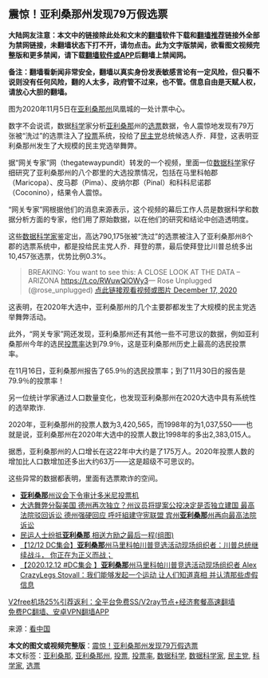  <h2>震惊！亚利桑那州发现79万假选票</h2> <p class="notice"><b>大陆网友注意：本文中的链接除此处和文末的<a href="https://github.com/bannedbook/fanqiang" >翻墙</a>软件下载和<a href="https://github.com/killgcd/justmysocks/blob/master/README.md">翻墙推荐</a>链接外全部为禁网链接，未翻墙状态下打不开，请勿点击。此为文字版禁闻，欲看图文视频完整版和更多禁闻，请下载<a href="https://github.com/bannedbook/fanqiang">翻墙软件或APP</a>后翻墙上禁闻网。</p><p>备注：翻墙看新闻非常安全，翻墙以真实身份发表敏感言论有一定风险，但只看不说则没有任何风险，翻的人太多，政府管不过来，也不管。信息自由是天赋人权，请放心大胆的翻墙。</b></p>  <div class="entry"> <p id="conimg">图为2020年11月5日在<a href="https://www.bannedbook.org/bnews/tag/%E4%BA%9A%E5%88%A9%E6%A1%91%E9%82%A3%E5%B7%9E/" class="st_tag internal_tag" rel="tag" title="标签 亚利桑那州 下的日志">亚利桑那州</a>凤凰城的一处计票中心。</p> <p>数字不会说谎，数据<span class='wp_keywordlink'><a href="https://www.bannedbook.org/forum11/topic309.html" title="禁片：“科学”的棍子" target="_blank">科学</a></span>家分析<a href="https://www.bannedbook.org/bnews/tag/%e4%ba%9a%e5%88%a9%e6%a1%91%e9%82%a3/" class="st_tag internal_tag" rel="tag" title="标签 亚利桑那 下的日志">亚利桑那</a>州的<a href="https://www.bannedbook.org/bnews/tag/%E9%80%89%E7%A5%A8/" class="st_tag internal_tag" rel="tag" title="标签 选票 下的日志">选票</a>数据，令人震惊地发现有79万张被“洗过”的选票注入了<a href="https://www.bannedbook.org/bnews/tag/%E6%8A%95%E7%A5%A8/" class="st_tag internal_tag" rel="tag" title="标签 投票 下的日志">投票</a>系统，投给了<a href="https://www.bannedbook.org/bnews/tag/%e6%b0%91%e4%b8%bb%e5%85%9a/" class="st_tag internal_tag" rel="tag" title="标签 民主党 下的日志">民主党</a>总统候选人乔．拜登，这表明亚利桑那州发生了大规模的民主党选举舞弊。</p> <p>据“网关专家”网（thegatewaypundit）转发的一个视频，里面一位<a href="https://www.bannedbook.org/bnews/tag/%E6%95%B0%E6%8D%AE%E7%A7%91%E5%AD%A6/" class="st_tag internal_tag" rel="tag" title="标签 数据科学 下的日志">数据科学</a>家仔细研究了亚利桑那州的八个郡里的大选投票情况，包括在马里科帕郡（Maricopa）、皮马郡（Pima）、皮纳尔郡（Pinal）和科科尼诺郡（Coconino），结果令人震惊。</p> <p>“网关专家”网根据他们的消息来源表示，这个视频的幕后工作人员是数据科学和数据分析方面的专家，他们用了原始数据，以在他们的研究和结论中创造透明度。</p>  <p>这些<a href="https://www.bannedbook.org/bnews/tag/%E6%95%B0%E6%8D%AE%E7%A7%91%E5%AD%A6%E5%AE%B6/" class="st_tag internal_tag" rel="tag" title="标签 数据科学家 下的日志">数据科学家</a>鉴定出，高达790,175张被“洗过”的选票被注入了亚利桑那州8个郡的选票系统中，都是投给民主党人乔．拜登的票，最后使拜登比川普总统多出10,457张选票，优势比例0.3%。</p> <blockquote><p>BREAKING: You want to see this: A CLOSE LOOK AT THE DATA &#8211; ARIZONA <a href="https://t.co/RWuwQlOWy3">https://t.co/RWuwQlOWy3</a>— Rose Unplugged (@rose_unplugged) <a href="https://twitter.com/rose_unplugged/status/1339633770505363456?ref_src=twsrc%5Etfw">点此链接观看视频或图片 December 17, 2020</a></p></blockquote> <p>这表明，在2020年大选中，亚利桑那州的几个主要郡都发生了大规模的民主党选举舞弊活动。</p> <p>此外，“网关专家”网还发现，亚利桑那州还有其他一些不可思议的数据，例如亚利桑那州今年的选民<a href="https://www.bannedbook.org/bnews/tag/%E6%8A%95%E7%A5%A8%E7%8E%87/" class="st_tag internal_tag" rel="tag" title="标签 投票率 下的日志">投票率</a>达到79.9％，这是亚利桑那州历史上最高的选民投票率。</p>  <p>在11月16日，亚利桑那州报告了65.9％的选民投票率；到了11月30日的报告是79.9％的投票率！</p> <p>另一位统计学家通过人口数量变化，也发现亚利桑那州在2020大选中具有系统性的选举欺诈.</p> <p>2020年，亚利桑那州的投票人数为3,420,565，而1998年的为1,037,550——也就是说，亚利桑那州在2020年大选中的投票人数比1998年的多出2,383,015人。</p> <p>据悉，亚利桑那州的人口增长在这22年中大约是了175万人。2020年投票人数的增加比人口数增加还多出大约63万——这是超级不可思议的。</p>  <p>这些异常的数据都表明，里面有选票欺诈的空间。</p> <ul class='op-related-articles' title='相关阅读'> <li><a href='https://www.bannedbook.org/bnews/comments/20201216/1449207.html' target='_blank'><b>亚利桑那</b>州议会下令审计多米尼投票机</a></li> <li><a href='https://www.bannedbook.org/bnews/comments/20201216/1448995.html' target='_blank'>大选舞弊分裂美国 德州再次独立？州议员将提案公投决定是否独立建国 最高法院驳回诉讼 德州强硬回应 呼吁組建守宪联盟 宾州<b>亚利桑那</b>州再向最高法院诉讼</a></li> <li><a href='https://www.bannedbook.org/bnews/headline/20120414/1448677.html' target='_blank'>民运人士纷抵<b>亚利桑那</b> 相送方励之最后一程(组图)</a></li> <li><a href='https://www.bannedbook.org/bnews/bannedvideo/20201216/1448621.html' target='_blank'>【12/12 DC集会】<b>亚利桑那</b>州马里科帕川普竞选活动现场组织者：川普总统继续战斗， 你正在为正义而战；</a></li> <li><a href='https://www.bannedbook.org/bnews/bannedvideo/20201216/1448466.html' target='_blank'>【2020.12.12 #DC集会 】<b>亚利桑那</b>州马里科帕川普竞选活动现场组织者 Alex CrazyLegs Stovall：我们能够发起一个运动 让人们知道真相 并认清那些虚假信息</a></li> </ul> <p class="texttj"> <a href="https://www.bannedbook.org/forum23/topic22702.html" target="_blank">V2free机场25%引荐返利：全平台免费SS/V2ray节点+经济套餐高速翻墙</a><br/> <a href="https://github.com/bannedbook/fanqiang/wiki/%E7%A6%81%E9%97%BB%E7%BD%91%E5%AE%89%E5%8D%93%E7%BF%BB%E5%A2%99%E6%96%B0%E9%97%BBAPP" target="_blank">免费PC翻墙、安卓VPN翻墙APP</a></p><p> 来源：<span class='wp_keywordlink_affiliate'><a href="https://www.secretchina.com/" title="看中国" target="_blank">看中国</a></span> </p><a name='sharetosocial'></a>       <div><b>本文的图文或视频完整版</b>：<a href='https://www.bannedbook.org/bnews/cnnews/20201218/1450265.html'>震惊！亚利桑那州发现79万假选票</a></div>  </div><!--END ENTRY--> <div class="postfooter"> <div>本文标签：<a href="https://www.bannedbook.org/bnews/tag/%e4%ba%9a%e5%88%a9%e6%a1%91%e9%82%a3/" rel="tag">亚利桑那</a>, <a href="https://www.bannedbook.org/bnews/tag/%E4%BA%9A%E5%88%A9%E6%A1%91%E9%82%A3%E5%B7%9E/" rel="tag">亚利桑那州</a>, <a href="https://www.bannedbook.org/bnews/tag/%E6%8A%95%E7%A5%A8/" rel="tag">投票</a>, <a href="https://www.bannedbook.org/bnews/tag/%E6%8A%95%E7%A5%A8%E7%8E%87/" rel="tag">投票率</a>, <a href="https://www.bannedbook.org/bnews/tag/%E6%95%B0%E6%8D%AE%E7%A7%91%E5%AD%A6/" rel="tag">数据科学</a>, <a href="https://www.bannedbook.org/bnews/tag/%E6%95%B0%E6%8D%AE%E7%A7%91%E5%AD%A6%E5%AE%B6/" rel="tag">数据科学家</a>, <a href="https://www.bannedbook.org/bnews/tag/%e6%b0%91%e4%b8%bb%e5%85%9a/" rel="tag">民主党</a>, <a href="https://www.bannedbook.org/bnews/tag/%e7%a7%91%e5%ad%a6%e5%ae%b6/" rel="tag">科学家</a>, <a href="https://www.bannedbook.org/bnews/tag/%E9%80%89%E7%A5%A8/" rel="tag">选票</a></div>  </div><!--END POSTFOOTER--> 